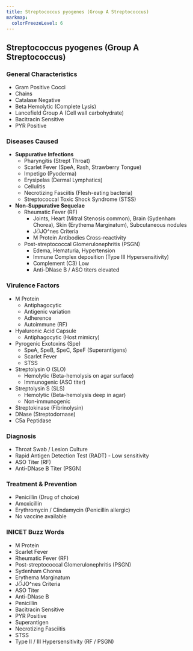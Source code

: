 ```yaml
---
title: Streptococcus pyogenes (Group A Streptococcus)
markmap:
  colorFreezeLevel: 6
---
```


## Streptococcus pyogenes (Group A Streptococcus)

### General Characteristics
- Gram Positive Cocci
- Chains
- Catalase Negative
- Beta Hemolytic (Complete Lysis)
- Lancefield Group A (Cell wall carbohydrate)
- Bacitracin Sensitive
- PYR Positive

### Diseases Caused
- **Suppurative Infections**
  - Pharyngitis (Strept Throat)
  - Scarlet Fever (SpeA, Rash, Strawberry Tongue)
  - Impetigo (Pyoderma)
  - Erysipelas (Dermal Lymphatics)
  - Cellulitis
  - Necrotizing Fasciitis (Flesh-eating bacteria)
  - Streptococcal Toxic Shock Syndrome (STSS)
- **Non-Suppurative Sequelae**
  - Rheumatic Fever (RF)
    - Joints, Heart (Mitral Stenosis common), Brain (Sydenham Chorea), Skin (Erythema Marginatum), Subcutaneous nodules
    - J<span class="katex"><span class="katex-mathml"><math><semantics><mrow><mover accent="true"><mi>O</mi><mo>^</mo></mover></mrow><annotation encoding="application/x-tex">\hat{O}</annotation></semantics></math></span><span class="katex-html" aria-hidden="true"><span class="base"><span class="strut" style="height:0.68333em;vertical-align:0em;"></span><span class="mord mathnormal">J</span><span class="mord accent"><span class="vlist-t"><span class="vlist-r"><span class="vlist" style="height:0.68333em;"><span style="top:-3em;"><span class="pstrut" style="height:3em;"></span><span class="mord mathnormal">O</span><span class="accent-arrow-stretch accent-box"><span class="vlist-t"><span class="vlist-r"><span class="vlist" style="height:0.3em;"><span style="top:-0.3em;"><span class="pstrut" style="height:0.3em;"></span><span class="accent-text">^</span></span></span></span><span class="vlist-s">​</span></span></span></span><span class="vlist-s">​</span></span></span></span></span></span>nes Criteria
    - M Protein Antibodies Cross-reactivity
  - Post-streptococcal Glomerulonephritis (PSGN)
    - Edema, Hematuria, Hypertension
    - Immune Complex deposition (Type III Hypersensitivity)
    - Complement (C3) Low
    - Anti-DNase B / ASO titers elevated

### Virulence Factors
- M Protein
  - Antiphagocytic
  - Antigenic variation
  - Adherence
  - Autoimmune (RF)
- Hyaluronic Acid Capsule
  - Antiphagocytic (Host mimicry)
- Pyrogenic Exotoxins (Spe)
  - SpeA, SpeB, SpeC, SpeF (Superantigens)
  - Scarlet Fever
  - STSS
- Streptolysin O (SLO)
  - Hemolytic (Beta-hemolysis on agar surface)
  - Immunogenic (ASO titer)
- Streptolysin S (SLS)
  - Hemolytic (Beta-hemolysis deep in agar)
  - Non-immunogenic
- Streptokinase (Fibrinolysin)
- DNase (Streptodornase)
- C5a Peptidase

### Diagnosis
- Throat Swab / Lesion Culture
- Rapid Antigen Detection Test (RADT) - Low sensitivity
- ASO Titer (RF)
- Anti-DNase B Titer (PSGN)

### Treatment & Prevention
- Penicillin (Drug of choice)
- Amoxicillin
- Erythromycin / Clindamycin (Penicillin allergic)
- No vaccine available

### INICET Buzz Words
- M Protein
- Scarlet Fever
- Rheumatic Fever (RF)
- Post-streptococcal Glomerulonephritis (PSGN)
- Sydenham Chorea
- Erythema Marginatum
- J<span class="katex"><span class="katex-mathml"><math><semantics><mrow><mover accent="true"><mi>O</mi><mo>^</mo></mover></mrow><annotation encoding="application/x-tex">\hat{O}</annotation></semantics></math></span><span class="katex-html" aria-hidden="true"><span class="base"><span class="strut" style="height:0.68333em;vertical-align:0em;"></span><span class="mord mathnormal">J</span><span class="mord accent"><span class="vlist-t"><span class="vlist-r"><span class="vlist" style="height:0.68333em;"><span style="top:-3em;"><span class="pstrut" style="height:3em;"></span><span class="mord mathnormal">O</span><span class="accent-arrow-stretch accent-box"><span class="vlist-t"><span class="vlist-r"><span class="vlist" style="height:0.3em;"><span style="top:-0.3em;"><span class="pstrut" style="height:0.3em;"></span><span class="accent-text">^</span></span></span></span><span class="vlist-s">​</span></span></span></span><span class="vlist-s">​</span></span></span></span></span></span>nes Criteria
- ASO Titer
- Anti-DNase B
- Penicillin
- Bacitracin Sensitive
- PYR Positive
- Superantigen
- Necrotizing Fasciitis
- STSS
- Type II / III Hypersensitivity (RF / PSGN)


